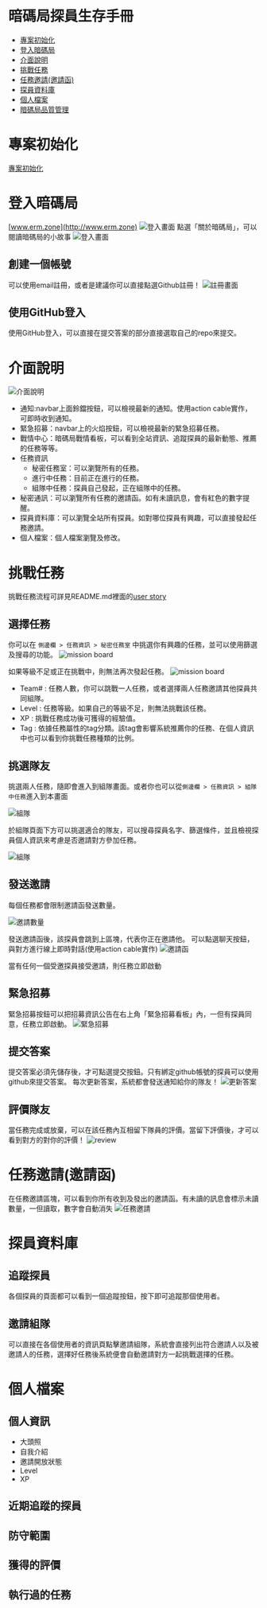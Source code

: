 # 暗碼局探員生存手冊
 * [專案初始化](#專案初始化)
 * [登入暗碼局](#登入暗碼局)
 * [介面說明](#介面說明)
 * [挑戰任務](#挑戰任務)
 * [任務邀請(邀請函)](#任務邀請(邀請函))
 * [探員資料庫](#探員資料庫)
 * [個人檔案](#個人檔案)
 * [暗碼局品質管理](#暗碼局品質管理)
 
# 專案初始化
 [專案初始化](README.md)
# 登入暗碼局
[www.erm.zone](http://www.erm.zone)
![登入畫面](https://github.com/max-red-egg/pic_for_web/raw/master/public_1.png)
點選「關於暗碼局」，可以閱讀暗碼局的小故事
![登入畫面](https://github.com/max-red-egg/pic_for_web/raw/master/public_2.png)

## 創建一個帳號
可以使用email註冊，或者是建議你可以直接點選Github註冊！
![註冊畫面](https://github.com/max-red-egg/pic_for_web/raw/master/public_3.png)
## 使用GitHub登入
使用GitHub登入，可以直接在提交答案的部分直接選取自己的repo來提交。
# 介面說明
![介面說明](https://github.com/max-red-egg/pic_for_web/raw/master/interface.png)
- 通知:navbar上面鈴鐺按鈕，可以檢視最新的通知。使用action cable實作，可即時收到通知。
- 緊急招募：navbar上的火焰按鈕，可以檢視最新的緊急招募任務。
- 戰情中心：暗碼局戰情看板，可以看到全站資訊、追蹤探員的最新動態、推薦的任務等等。
- 任務資訊
   - 秘密任務室：可以瀏覽所有的任務。
   - 進行中任務：目前正在進行的任務。
   - 組隊中任務：探員自己發起，正在組隊中的任務。
- 秘密通訊：可以瀏覽所有任務的邀請函。如有未讀訊息，會有紅色的數字提醒。
- 探員資料庫：可以瀏覽全站所有探員。如對哪位探員有興趣，可以直接發起任務邀請。
- 個人檔案：個人檔案瀏覽及修改。

# 挑戰任務
挑戰任務流程可詳見README.md裡面的[user story](https://github.com/max-red-egg/ac_warcraft#user-story)
## 選擇任務
你可以在 `側邊欄 > 任務資訊 > 秘密任務室` 中挑選你有興趣的任務，並可以使用篩選及搜尋的功能。
![mission board](https://github.com/max-red-egg/pic_for_web/raw/master/mission_board1.png)

如果等級不足或正在挑戰中，則無法再次發起任務。
![mission board](https://github.com/max-red-egg/pic_for_web/raw/master/mission_board.png)
- Team# : 任務人數，你可以跳戰一人任務，或者選擇兩人任務邀請其他探員共同組隊。
- Level : 任務等級。如果自己的等級不足，則無法挑戰該任務。
- XP : 挑戰任務成功後可獲得的經驗值。
- Tag : 依據任務屬性的tag分類。該tag會影響系統推薦你的任務、在個人資訊中也可以看到你挑戰任務種類的比例。

## 挑選隊友
挑選兩人任務，隨即會進入到組隊畫面。或者你也可以從`側邊欄 > 任務資訊 > 組隊中任務`進入到本畫面

![組隊](https://github.com/max-red-egg/pic_for_web/raw/master/teaming_board.png)

於組隊頁面下方可以挑選適合的隊友，可以搜尋探員名字、篩選條件，並且檢視探員個人資訊來考慮是否邀請對方參加任務。

![組隊](https://github.com/max-red-egg/pic_for_web/raw/master/filter.png)

## 發送邀請
每個任務都會限制邀請函發送數量。

![邀請數量](https://github.com/max-red-egg/pic_for_web/raw/master/invitation_number.png)

發送邀請函後，該探員會跳到上區塊，代表你正在邀請他。
可以點選聊天按鈕，與對方進行線上即時對話(使用action cable實作)
![邀請函](https://github.com/max-red-egg/pic_for_web/raw/master/inivte_chat.png)

當有任何一個受邀探員接受邀請，則任務立即啟動

## 緊急招募
緊急招募按鈕可以把招募資訊公告在右上角「緊急招募看板」內，一但有探員同意，任務立即啟動。
![緊急招募](https://github.com/max-red-egg/pic_for_web/raw/master/recruits.png)
## 提交答案
提交答案必須先儲存後，才可點選提交按鈕。只有綁定github帳號的探員可以使用github來提交答案。
每次更新答案，系統都會發送通知給你的隊友！
![更新答案](https://github.com/max-red-egg/pic_for_web/raw/master/answer_update.png)


## 評價隊友
當任務完成或放棄，可以在該任務內互相留下隊員的評價。當留下評價後，才可以看到對方的對你的評價！
![review](https://github.com/max-red-egg/pic_for_web/raw/master/review.png)

# 任務邀請(邀請函)
在任務邀請區塊，可以看到你所有收到及發出的邀請函。有未讀的訊息會標示未讀數量，一但讀取，數字會自動消失
![任務邀請](https://github.com/max-red-egg/pic_for_web/raw/master/invitation_list.png)
 
# 探員資料庫
## 追蹤探員
各個探員的頁面都可以看到一個追蹤按鈕，按下即可追蹤那個使用者。
## 邀請組隊
可以直接在各個使用者的資訊頁點擊邀請組隊，系統會直接列出符合邀請人以及被邀請人的任務，選擇好任務後系統便會自動邀請對方一起挑戰選擇的任務。
# 個人檔案
## 個人資訊
- 大頭照
- 自我介紹
- 邀請開放狀態
- Level
- XP
## 近期追蹤的探員
## 防守範圍
## 獲得的評價
## 執行過的任務

